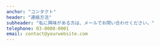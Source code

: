 ```yaml
---
anchor: "コンタクト"
header: "連絡方法"
subheader: "私に興味がある方は、メールでお問い合わせください。"
telephone: 03-0000-0001
email: contact@yourwebsite.com
---
```

